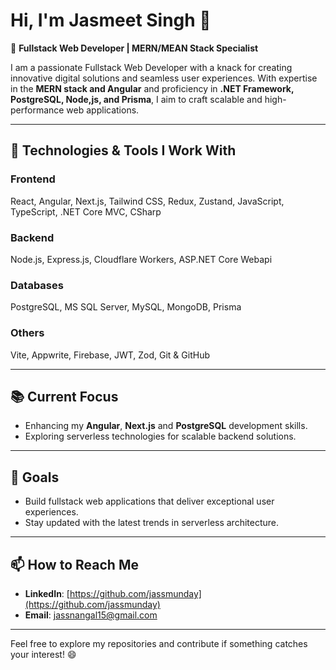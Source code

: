 # Hi, I'm Jasmeet Singh 👋

🚀 **Fullstack Web Developer | MERN/MEAN Stack Specialist**

I am a passionate Fullstack Web Developer with a knack for creating innovative digital solutions and seamless user experiences. With expertise in the **MERN stack and Angular** and proficiency in **.NET Framework, PostgreSQL, Node,js, and Prisma**, I aim to craft scalable and high-performance web applications.

---

## 🔧 Technologies & Tools I Work With

### **Frontend**
React, Angular, Next.js, Tailwind CSS, Redux, Zustand, JavaScript, TypeScript, .NET Core MVC, CSharp

### **Backend**
Node.js, Express.js, Cloudflare Workers, ASP.NET Core Webapi

### **Databases**
PostgreSQL, MS SQL Server, MySQL, MongoDB, Prisma

### **Others**
Vite, Appwrite, Firebase, JWT, Zod, Git & GitHub

---

## 📚 Current Focus
- Enhancing my **Angular**, **Next.js** and **PostgreSQL** development skills.
- Exploring serverless technologies for scalable backend solutions.

---

## 🎯 Goals
- Build fullstack web applications that deliver exceptional user experiences.
- Stay updated with the latest trends in serverless architecture.

---

## 📫 How to Reach Me
- **LinkedIn**: [https://github.com/jassmunday](https://github.com/jassmunday)
- **Email**: [jassnangal15@gmail.com](mailto:jassnangal15@gmail.com)

---

Feel free to explore my repositories and contribute if something catches your interest! 😄

